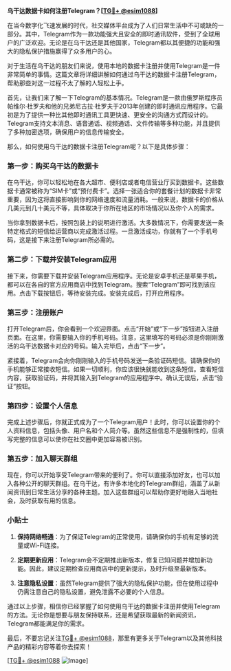 **乌干达数据卡如何注册Telegram？[[TG💪+ @esim1088](https://t.me/s/esim1088)]**

在当今数字化飞速发展的时代，社交媒体平台成为了人们日常生活中不可或缺的一部分。其中，Telegram作为一款功能强大且安全的即时通讯软件，受到了全球用户的广泛欢迎。无论是在乌干达还是其他国家，Telegram都以其便捷的功能和强大的隐私保护措施赢得了众多用户的心。

对于生活在乌干达的朋友们来说，使用本地的数据卡注册并使用Telegram是一件非常简单的事情。这篇文章将详细讲解如何通过乌干达的数据卡注册Telegram，帮助那些对这一过程不太了解的人轻松上手。

首先，让我们来了解一下Telegram的基本情况。Telegram是一款由俄罗斯程序员帕维尔·杜罗夫和他的兄弟尼古拉·杜罗夫于2013年创建的即时通讯应用程序。它最初是为了提供一种比其他即时通讯工具更快速、更安全的沟通方式而设计的。Telegram支持文本消息、语音通话、视频通话、文件传输等多种功能，并且提供了多种加密选项，确保用户的信息传输安全。

那么，如何使用乌干达的数据卡注册Telegram呢？以下是具体步骤：

### 第一步：购买乌干达的数据卡

在乌干达，你可以轻松地在各大超市、便利店或者电信营业厅买到数据卡。这些数据卡通常被称为“SIM卡”或“预付费卡”。选择一张适合你的套餐计划的数据卡非常重要，因为这将直接影响到你的网络速度和流量消耗。一般来说，数据卡的价格从几美元到几十美元不等，具体取决于你所在地区的市场情况以及你个人的需求。

当你拿到数据卡后，按照包装上的说明进行激活。大多数情况下，你需要发送一条特定格式的短信给运营商以完成激活过程。一旦激活成功，你就有了一个手机号码，这是接下来注册Telegram所必需的。

### 第二步：下载并安装Telegram应用

接下来，你需要下载并安装Telegram应用程序。无论是安卓手机还是苹果手机，都可以在各自的官方应用商店中找到Telegram。搜索“Telegram”即可找到该应用。点击下载按钮后，等待安装完成。安装完成后，打开应用程序。

### 第三步：注册账户

打开Telegram后，你会看到一个欢迎界面。点击“开始”或“下一步”按钮进入注册页面。在这里，你需要输入你的手机号码。注意，这里填写的号码必须是你刚刚激活的乌干达数据卡对应的号码。输入完毕后，点击“下一步”。

紧接着，Telegram会向你刚刚输入的手机号码发送一条验证码短信。请确保你的手机能够正常接收短信。如果一切顺利，你应该很快就能收到这条短信。查看短信内容，获取验证码，并将其输入到Telegram的应用程序中。确认无误后，点击“验证”按钮。

### 第四步：设置个人信息

完成上述步骤后，你就正式成为了一个Telegram用户！此时，你可以设置你的个人资料信息，包括头像、用户名和个人简介等。虽然这些信息不是强制性的，但填写完整的信息可以使你在社交圈中更加容易被识别。

### 第五步：加入聊天群组

现在，你可以开始享受Telegram带来的便利了。你可以直接添加好友，也可以加入各种公开的聊天群组。在乌干达，有许多本地化的Telegram群组，涵盖了从新闻资讯到日常生活分享的各种主题。加入这些群组可以帮助你更好地融入当地社会，及时获取有用的信息。

### 小贴士

1. **保持网络畅通**：为了保证Telegram的正常使用，请确保你的手机有足够的流量或Wi-Fi连接。
   
2. **定期更新应用**：Telegram会不定期推出新版本，修复已知问题并增加新功能。因此，建议定期检查应用商店中的更新提示，及时升级至最新版本。

3. **注意隐私设置**：虽然Telegram提供了强大的隐私保护功能，但在使用过程中仍需注意自己的隐私设置，避免泄露不必要的个人信息。

通过以上步骤，相信你已经掌握了如何使用乌干达的数据卡注册并使用Telegram的方法。无论你是想要与朋友保持联系，还是希望获取最新的新闻资讯，Telegram都能满足你的需求。

最后，不要忘记关注[TG💪+ @esim1088](https://t.me/s/esim1088)，那里有更多关于Telegram以及其他科技产品的精彩内容等着你去探索！

[[TG💪+ @esim1088](https://t.me/s/esim1088) ![Image](https://i.postimg.cc/4NQfJmqS/Snipaste-2025-05-13-00-14-12.png)]